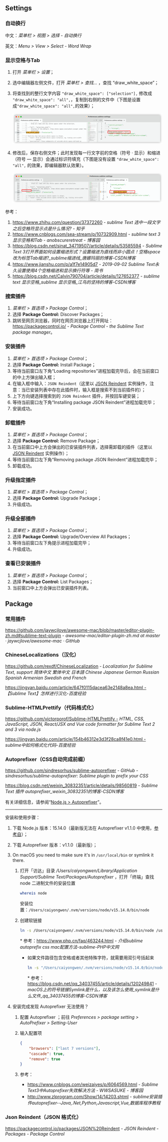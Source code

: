 ## Settings

### 自动换行

中文：*菜单栏 > 视图 > 选择 - 自动换行*

英文：*Menu > View > Select - Word Wrap*


### 显示空格与Tab

1. 打开 *菜单栏 > 设置*；
2. 选中编辑器左侧文件，打开 *菜单栏 > 查找...* ，查找 “draw_white_space”；
3. 将查找到的整行文字内容 `"draw_white_space": ["selection"],` 修改成 `"draw_white_space": "all",`，复制到右侧的文件中（下图是设置成`"draw_white_space": "all",`的效果）；

   ![sublime-text-setting-01](_images/sublime-text-setting-01.png)

4. 修改后，保存右侧文件；此时发现每一行文字前的空格（符号 · 显示）和缩进（符号 — 显示）会通过标识符填充（下图是没有设置 `"draw_white_space": "all",` 的效果，即编辑器默认效果）。

   ![sublime-text-setting-02](_images/sublime-text-setting-02.png)

参考：
1. https://www.zhihu.com/question/37372260 - *sublime Text 选中一段文字之后空格符显示点是什么情况? - 知乎*
2. https://www.cnblogs.com/sea-stream/p/10732909.html - *sublime text 3 显示空格和Tab - anobscureretreat - 博客园*
3. https://blog.csdn.net/sinat_34719507/article/details/53585594 - *Sublime Text 3打开界面如何设置缩进形式？设置缩进为直线而非小圆点！空格space改为标签Tab缩进?_sublime缩进线_唐娜玛丽的博客-CSDN博客*
4. https://www.jianshu.com/p/a1f7e14905d7 - *2019-09-02 Sublime Text永久设置使用4个空格缩进和显示换行符等 - 简书*
5. https://blog.csdn.net/Calvin790704/article/details/127652377 - *sublime text 显示空格_sublime 显示空格_江鸟的坚持的博客-CSDN博客*


### 搜索插件

1. *菜单栏 > 首选项 > Package Control*；
2. 选择 **Package Control:** Discover Packages；
3. 跳转至网页浏览器，同时在网页浏览器上打开网址：https://packagecontrol.io/ - *Package Control - the Sublime Text package manager*。


### 安装插件

1. *菜单栏 > 首选项 > Package Control*；
2. 选择 **Package Control:** Install Package；
3. 等待当前窗口左下角“Loading repositories”进程加载完毕后，会在当前窗口的中上方弹出输入框；
4. 在输入框中输入：`JSON Reindent`（这里以 [JSON Reindent](#Json-Reindent（JSON-格式化）) 实例操作，注意：当已安装列表中存在此插件时，输入框是搜索不到当前插件的）；
5. 上下方向键选择搜索到的 `JSON Reindent` 插件，并按回车键安装；
6. 等待当前窗口左下角“Installing package JSON Reindent”进程加载完毕；
7. 安装成功。


### 卸载插件

1. *菜单栏 > 首选项 > Package Control*；
2. 选择 **Package Control:** Remove Package；
3. 在当前窗口中上方会弹出的已安装插件列表，选择需卸载的插件（这里以 [JSON Reindent](#Json-Reindent（JSON-格式化）) 实例操作）；
4. 等待当前窗口左下角“Removing package JSON Reindent”进程加载完毕；
5. 卸载成功。


### 升级指定插件

1. *菜单栏 > 首选项 > Package Control*；
2. 选择 **Package Control:** Upgrade Package；
3. 升级成功。

### 升级全部插件

1. *菜单栏 > 首选项 > Package Control*；
2. 选择 **Package Control:** Upgrade/Overview All Packages；
3. 等待当前窗口左下角提示进程加载完毕；
4. 升级成功。


### 查看已安装插件

1. *菜单栏 > 首选项 > Package Control*；
2. 选择 **Package Control:** List Packages；
3. 当前窗口中上方会弹出已安装插件列表。


## Package

### 常用插件

https://github.com/jaywcjlove/awesome-mac/blob/master/editor-plugin-zh.md#sublime-text-plugin - *awesome-mac/editor-plugin-zh.md at master · jaywcjlove/awesome-mac · GitHub*


### ChineseLocalizations（汉化）

https://github.com/rexdf/ChineseLocalization - *Localization for Sublime Text, support 简体中文 繁体中文 日本語 Chinese Japanese German Russian Spanish Armenian Swedish and French*

https://jingyan.baidu.com/article/647f0115dacea63e2148a8ea.html - *【Sublime Text】怎样进行汉化-百度经验*


### Sublime-HTMLPrettify（代码格式化）

https://github.com/victorporof/Sublime-HTMLPrettify - *HTML, CSS, JavaScript, JSON, React/JSX and Vue code formatter for Sublime Text 2 and 3 via node.js*

https://jingyan.baidu.com/article/154b46312e3d3f28ca8f41e0.html - *sublime中如何格式化代码-百度经验*


### Autoprefixer（CSS自动完成前缀）

https://github.com/sindresorhus/sublime-autoprefixer - *GitHub - sindresorhus/sublime-autoprefixer: Sublime plugin to prefix your CSS*

https://blog.csdn.net/weixin_30832351/article/details/98560819 - *Sublime Text 插件 autoprefixer_weixin_30832351的博客-CSDN博客*

有关详细信息，请参阅“[Node.js > Autoprefixer](front-end/node.js/README.md#autoprefixer)”。

----

安装和使用步骤：

1. 下载 Node.js 版本：15.14.0（最新版无法在 Autoprefixer v1.1.0 中使用，[参考自](https://github.com/sindresorhus/sublime-autoprefixer/issues/88)）；

2. 下载 Autoprefixer 版本：v1.1.0（最新版）；

3. On macOS you need to make sure it's in `/usr/local/bin` or symlink it there.

   1. 打开「访达」目录 */Users/caiyongwen/Library/Application Support/Sublime Text/Packages/Autoprefixer* ，打开「终端」查找 node 二进制文件的安装位置

       ```sh
       whereis node
       ```

       安装位置：`/Users/caiyongwen/.nvm/versions/node/v15.14.0/bin/node`

   2. 创建软链接

       ```sh
       ln -s /Users/caiyongwen/.nvm/versions/node/v15.14.0/bin/node /usr/local/bin
       ```

       \* 参考：https://www.php.cn/faq/463244.html - *介绍sublime autoprefix css mac配置方法-sublime-PHP中文网*

       - 如果文件路径包含空格或者其他特殊字符，就需要用双引号括起来

         ```sh
         ln -s "/Users/caiyongwen/.nvm/versions/node/v15.14.0/bin/node" "/usr/local/bin"
         ```

         \* 参考：https://blog.csdn.net/qq_34037455/article/details/120249841 - *macOS上的符号链接Symlink是什么，以及该怎么使用_symlink是什么文件_qq_34037455的博客-CSDN博客*

4. 安装完成发现 Autoprefixer 无法使用？

   1. 配置 Autoprefixer ；前往 *Preferences > package setting > AutoPrefixer > Setting-User*

   2. 输入配置项

      ```json
      {
          "browsers": ["last 7 versions"],
          "cascade": true,
          "remove": true
      }
      ```

   3. 参考：
      - https://www.cnblogs.com/weizaiyes/p/6064569.html - *Sublime Text3中Autoprefixer失效解决方法 - WWSASUKE - 博客园*
      - http://www.zlprogram.com/Show/14/14203.shtml - *sublime安装插件autoprefixer--Java,.Net,Python,Javascript,Vue,数据库程序教程*


### Json Reindent（JSON 格式化）

https://packagecontrol.io/packages/JSON%20Reindent - *JSON Reindent - Packages - Package Control*
